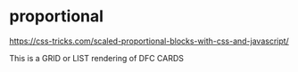# proportional 


https://css-tricks.com/scaled-proportional-blocks-with-css-and-javascript/

This is a GRID or LIST rendering of DFC CARDS
